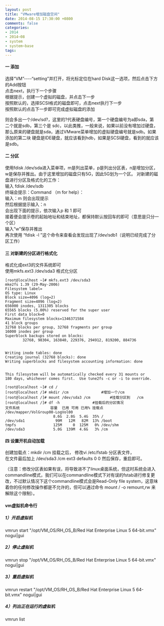 ```yaml
---
layout: post
title: "VMware增加磁盘空间"
date: 2014-08-15 17:30:00 +0800
comments: false
categories:
- 2014
- 2014~08
- system
- system~base
tags:
---
```

#### 一 添加
选择“VM”----“setting”并打开，将光标定位在hard Disk这一选项，然后点击下方的Add按钮  
点击next，执行下一个步骤  
根据提示，创建一个虚拟的磁盘，并点击下一步  
按照默认的，选择SCSI格式的磁盘即可，点击next执行下一步  
按照默认的点击下一步即可完成虚拟磁盘的添加  

 则会多出一个/dev/sd?，这里的?代表硬盘编号，第一个硬盘编号为a即sda，第 二个就是sdb，第三个是 sdc，以此类推，一般来说，如果以前没有增加过硬盘，那么原来的硬盘就是sda，通过VMware菜单增加的虚拟硬盘编号就是sdb。如果添加的第二块 硬盘是IDE硬盘，就应该看到hdb，如果是SCSI硬盘，看到的就应该是sdb。

#### 二 分区
使用fdisk /dev/sda进入菜单项，m是列出菜单，p是列出分区表，n是增加分区，w是保存并推出。由于这里增加的磁盘只有5G，因此5G划为一个区。
对新建的磁盘进行分区及格式化的工作：   
输入 fdisk  /dev/sdb   
终端会提示：Command （m for help）：  
输入：m  则会出现提示  
然后根据提示输入：n  
会出现下面的提示，依次输入p 和 1 即可  
接着便会提示卷的起始地址和结束地址，都保持默认按回车的即可（意思是只分一个区）  
输入“w”保存并推出  
再次使用 “fdisk -l ”这个命令来查看会发现出现了/dev/sdb1（说明已经完成了分区工作）  


#### 三 对新建的分区进行格式化
格式化成ext3的文件系统即可  
使用mkfs.ext3 /dev/sda3    格式化分区  
```
[root@localhost ~]# mkfs.ext3 /dev/sda3
mke2fs 1.39 (29-May-2006)
Filesystem label=
OS type: Linux
Block size=4096 (log=2)
Fragment size=4096 (log=2)
656000 inodes, 1311305 blocks
65565 blocks (5.00%) reserved for the super user
First data block=0
Maximum filesystem blocks=1346371584
41 block groups
32768 blocks per group, 32768 fragments per group
16000 inodes per group
Superblock backups stored on blocks:
        32768, 98304, 163840, 229376, 294912, 819200, 884736


Writing inode tables: done                           
Creating journal (32768 blocks): done
Writing superblocks and filesystem accounting information: done


This filesystem will be automatically checked every 31 mounts or
180 days, whichever comes first.  Use tune2fs -c or -i to override.

[root@localhost ~]# cd /
[root@localhost /]# mkdir /cm				#增加一个/cm
[root@localhost /]# mount /dev/sda3 /cm			#挂载分区到   /cm        
[root@localhost /]# df -h				#挂载后的分区情况
文件系统              容量  已用 可用 已用% 挂载点
/dev/mapper/VolGroup00-LogVol00
                      8.6G  2.8G  5.4G  35% /
/dev/sda1              99M   12M   82M  13% /boot
tmpfs                 125M     0  125M   0% /dev/shm
/dev/sda3             5.0G  139M  4.6G   3% /cm
```

#### 四 设置开机自动加载    
创建加载点：mkdir /cm 挂载之后，      修改vi /etc/fstab  分区表文件，  
在文件最后加上      /dev/sda3  /cm   ext3    defaults    0 0     然后保存，重启即可。  

（注意：修改分区表如果有误，将导致进不了linux桌面系统，但这时系统会进入commandline模式，我们可以在commandline模式下对有误的fstab进行修复更改，不过默认情况下这个commandline模式会是Read-Only file system，这意味着你的任何修改操作都是不允许的，但可以通过命令 mount / -o remount,rw  来解除这个限制）。


#### vm虚拟机命令行
##### 1）开启虚拟机
vmrun start "/opt/VM_OS/RH_OS_B/Red Hat Enterprise Linux 5 64-bit.vmx" nogui|gui
##### 2）停止虚拟机
vmrun stop "/opt/VM_OS/RH_OS_B/Red Hat Enterprise Linux 5 64-bit.vmx" nogui|gui
##### 3）重启虚拟机
vmrun restart "/opt/VM_OS/RH_OS_B/Red Hat Enterprise Linux 5 64-bit.vmx" nogui|gui
##### 4）列出正在运行的虚拟机
vmrun list

